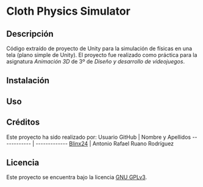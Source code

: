 # Cloth Physics Simulator

## Descripción
Código extraído de proyecto de Unity para la simulación de físicas en una tela (plano simple de Unity). El proyecto fue realizado como práctica para la asignatura *Animación 3D* de 3º de *Diseño y desarrollo de videojuegos*.

## Instalación

## Uso

## Créditos
Este proyecto ha sido realizado por:
Usuario GitHub | Nombre y Apellidos 
------------ | -------------
[Blinx24](https://github.com/Blinx24) | Antonio Rafael Ruano Rodríguez

## Licencia
Este proyecto se encuentra bajo la licencia [GNU GPLv3](https://choosealicense.com/licenses/gpl-3.0/).
